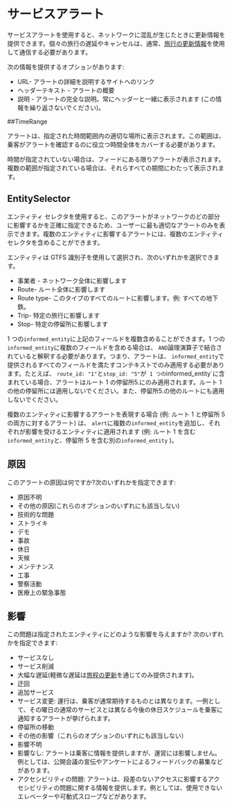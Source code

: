 # サービスアラート

サービスアラートを使用すると、ネットワークに混乱が生じたときに更新情報を提供できます。個々の旅行の遅延やキャンセルは、通常、[旅行の更新情報](../trip-updates)を使用して通信する必要があります。

次の情報を提供するオプションがあります:

*   URL- アラートの詳細を説明するサイトへのリンク
*   ヘッダーテキスト - アラートの概要
*   説明 - アラートの完全な説明。常にヘッダーと一緒に表示されます (この情報を繰り返さないでください)。

##TimeRange

アラートは、指定された時間範囲内の適切な場所に表示されます。この範囲は、乗客がアラートを確認するのに役立つ時間全体をカバーする必要があります。

時間が指定されていない場合は、フィードにある限りアラートが表示されます。複数の範囲が指定されている場合は、それらすべての期間にわたって表示されます。

## EntitySelector 

エンティティ セレクタを使用すると、このアラートがネットワークのどの部分に影響するかを正確に指定できるため、ユーザーに最も適切なアラートのみを表示できます。複数のエンティティに影響するアラートには、複数のエンティティ セレクタを含めることができます。

エンティティは GTFS 識別子を使用して選択され、次のいずれかを選択できます。

*    事業者 - ネットワーク全体に影響します
*   Route- ルート全体に影響します
*   Route type- このタイプのすべてのルートに影響します。例: すべての地下鉄。
*   Trip- 特定の旅行に影響します
*   Stop- 特定の停留所に影響します

1 つの`informed_entity`に上記のフィールドを複数含めることができます。1 つの`informed_entity`に複数のフィールドを含める場合は、 `AND`論理演算子で結合されていると解釈する必要があります。つまり、アラートは、 `informed_entity`で提供されるすべてのフィールドを満たすコンテキストでのみ適用する必要があります。たとえば、 `route_id: "1"`と`stop_id: "5"`が` 1 つの`informed_entity`に含まれている場合、アラートはルート 1 の停留所5.にのみ適用されます。ルート 1 の他の停留所には適用しないでください。また、停留所5.の他のルートにも適用しないでください。

複数のエンティティに影響するアラートを表現する場合 (例: ルート 1 と停留所 5 の両方に対するアラート) は、 `alert`に複数の`informed_entity`を追加し、それぞれが影響を受けるエンティティに適用されます (例: ルート 1 を含む`informed_entity`と、停留所 5 を含む別の`informed_entity` )。

## 原因

このアラートの原因は何ですか?次のいずれかを指定できます:

*   原因不明
*   その他の原因(これらのオプションのいずれにも該当しない)
*   技術的な問題
*   ストライキ
*   デモ
*   事故
*   休日
*   天候
*   メンテナンス
*   工事
*   警察活動
*   医療上の緊急事態

## 影響

この問題は指定されたエンティティにどのような影響を与えますか? 次のいずれかを指定できます:

*   サービスなし
*   サービス削減
*   大幅な遅延(軽微な遅延は[旅程の更新](../trip-updates)を通じてのみ提供されます)。
*   迂回
*   追加サービス
*   サービス変更: 運行は、乗客が通常期待するものとは異なります。一例として、その曜日の通常のサービスとは異なる今後の休日スケジュールを乗客に通知するアラートが挙げられます。
*   停留所の移動
*   その他の影響（これらのオプションのいずれにも該当しない）
*   影響不明
*   影響なし: アラートは乗客に情報を提供しますが、運営には影響しません。例としては、公開会議の宣伝やアンケートによるフィードバックの募集などがあります。
*   アクセシビリティの問題: アラートは、段差のないアクセスに影響するアクセシビリティの問題に関する情報を提供します。例としては、使用できないエレベーターや可動式スロープなどがあります。
